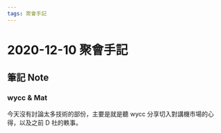 ```yaml
---
tags: 聚會手記
---
```


2020-12-10 聚會手記
===

筆記 Note
---

### wycc & Mat

今天沒有討論太多技術的部份，主要是就是聽 wycc 分享切入對講機市場的心得，以及之前 D 社的軼事。
